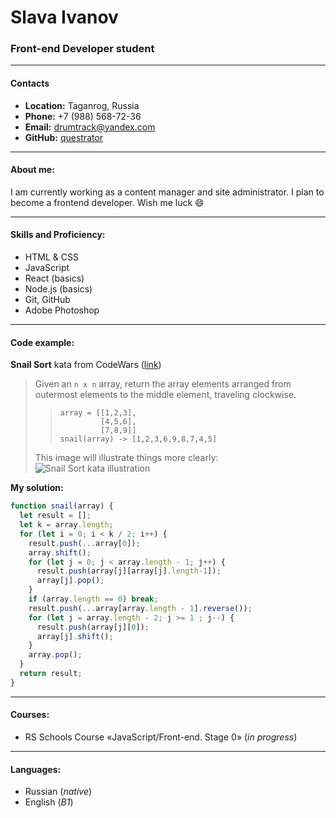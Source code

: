 # Slava Ivanov
### Front-end Developer student
___

#### Contacts

- **Location:** Taganrog, Russia
- **Phone:** +7 (988) 568-72-36
- **Email:** drumtrack@yandex.com
- **GitHub:** [questrator](https://github.com/questrator)

___

#### About me:

I am currently working as a content manager and site administrator.
I plan to become a frontend developer.
Wish me luck :smile:

___

#### Skills and Proficiency:

- HTML & CSS
- JavaScript
- React (basics)
- Node.js (basics)
- Git, GitHub
- Adobe Photoshop

___

#### Code example:

**Snail Sort** kata from CodeWars ([link](https://www.codewars.com/kata/521c2db8ddc89b9b7a0000c1 "Snail Sort kata"))

> Given an `n x n` array, return the array elements arranged from outermost elements to the middle element, traveling clockwise.
>>```JS
>>array = [[1,2,3],
>>          [4,5,6],
>>          [7,8,9]]
>>snail(array) -> [1,2,3,6,9,8,7,4,5]
>>```
> This image will illustrate things more clearly:
>![Snail Sort kata illustration](http://www.haan.lu/files/2513/8347/2456/snail.png "Snail Sort kata illustration")
>

**My solution:**

```JavaScript
function snail(array) {
  let result = [];
  let k = array.length;
  for (let i = 0; i < k / 2; i++) {
    result.push(...array[0]);
    array.shift();
    for (let j = 0; j < array.length - 1; j++) {
      result.push(array[j][array[j].length-1]);
      array[j].pop();
    }
    if (array.length == 0) break;
    result.push(...array[array.length - 1].reverse());
    for (let j = array.length - 2; j >= 1 ; j--) {
      result.push(array[j][0]);
      array[j].shift();
    }
    array.pop();
  }
  return result;
}
```

___

#### Courses:

- RS Schools Course «JavaScript/Front-end. Stage 0» (*in progress*)

___

#### Languages:

- Russian (*native*)
- English (*B1*)